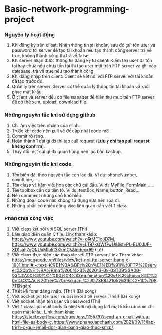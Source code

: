 # Basic-network-programming-project
### Nguyên lý hoạt động
1. Khi đăng ký trên client: Nhận thông tin tài khoản, sau đó gửi tên user và password tới server để tạo tài khoản nếu tạo thành công server trả về true, không thành công thì trả về false.
2. Khi server nhận được thông tin đăng ký từ client: Kiểm tên user đã tồn tại hay chưa nếu chưa tồn tại thì tạo user mới trên FTP server và ghi vào database, trả về true nếu tạo thành công
3. Khi đăng nhập trên client: Client sẽ kết nối với FTP server với tài khoản đã tạo trước đó.
4. Quản lý trên server: Server có thể quản lý thông tin tài khoản vầ khôi phục mật khẩu.
5. Ở client và server đều có file manager để hiện thư mục trên FTP server để có thể xem, upload, download file.
### Những nguyên tắc khi sử dụng github
1. Chỉ làm việc trên nhánh của mình.
2. Trước khi code nên pull về để cập nhật code mới.
3. Commit rõ ràng.
3. Hoàn thành 1 cái gì đó thì tạo pull request (**Lưu ý chỉ tạo pull request không confirm**).
4. Thay đổi một cái gì đó quan trọng nên tạo bản backup.
### Những nguyên tắc khi code.
1. Tên biến đặt theo nguyên tắc con lạc đà. Ví dụ: phoneNumber, countLine,......
2. Tên class và hàm viết hoa các chữ cái đầu. Ví dụ MyFile, FormMain,.....
3. Tên toolbox cần có tiền tố. Ví dụ: textBox_Name, button_Read,...
4. Nên comment những chỗ khó hiểu.
5. Những đoạn code nào không sử dụng nữa nên xóa đi.
6. Những phần có nhiều công việc liên quan cần viết 1 class.
### Phân chia công việc
1. Viết class kết nối với SQL server (Thi)
2. Làm giao diện quản lý file. Link tham khảo: <https://www.youtube.com/watch?v=oRtME1oJD7M>, <https://www.youtube.com/watch?v=LT97kQWf7wU&list=PL-EU0JUF-XD1saII7gONUxMIbk13XkmCV&index=99> (Lê)
3. Viết class thực hiện các thao tác với FTP server. Link Tham khảo: <https://megacode.vn/files/view/ket-noi-ftp-server-bang-c-1901.html#:~:text=K%E1%BA%BFt%20n%E1%BB%91i%20FTP%20server%20b%E1%BA%B1ng%20C%23%202013-09-03T09%3A00-03%3A00%20%C4%90%C4%83ng,function%20of%20choice%2C%20v%C3%A0%20free%20resource.%200.73684210526316%2F10%208711>(Ngân)
4. Thiết kế form đăng nhập. (Thái) (Đã xong)
5. Viết socket gửi tên user và password tới server (Thái) (Đã xong)
6. Viết socket nhận tên user và password (Thi)
7. Viết 1 class gửi mail body là html với nội dụng là 1 mật khẩu random khi quên mật khẩu. Link tham khảo: <https://stackoverflow.com/questions/1155797/send-an-email-with-a-html-file-as-body-c>, <https://www.phanxuanchanh.com/2021/09/16/lap-trinh-c-gui-email-don-gian-bang-giao-thuc-smtp/>.
